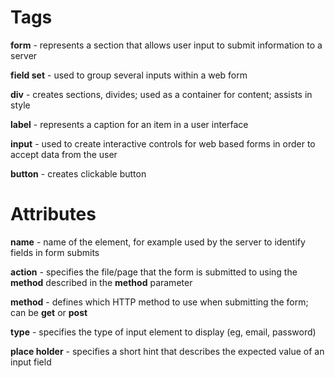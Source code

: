 # Tags
**form** - represents a section that allows user input to submit information to a server

**field set** - used to group several inputs within a web form

**div** - creates sections, divides; used as a container for content; assists in style

**label** - represents a caption for an item in a user interface

**input** - used to create interactive controls for web based forms in order to accept data from the user

**button** - creates clickable button

# Attributes
**name** - name of the element, for example used by the server to identify fields in form submits

**action** - specifies the file/page that the form is submitted to using the **method** described in the **method** parameter

**method** - defines which HTTP method to use when submitting the form; can be **get** or **post**

**type** - specifies the type of input element to display (eg, email, password)

**place holder** - specifies a short hint that describes the expected value of an input field 